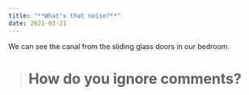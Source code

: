```yaml
---
title: "**What's that noise?**"
date: 2021-03-21
---
```


We can see the canal from the sliding glass doors in our bedroom.

> # How do you ignore comments?
